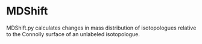 # MDShift
MDShift.py calculates changes in mass distribution of isotopologues relative to the Connolly surface of an unlabeled isotopologue.
